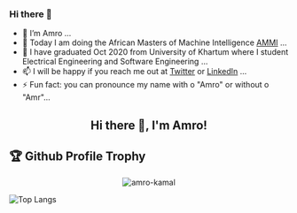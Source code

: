 ### Hi there 👋



- 🔭 I’m Amro ...
- 👯 Today I am doing the African Masters of Machine Intelligence [AMMI](https://aimsammi.org/) ...
- 🌱 I have graduated Oct 2020 from University of Khartum where I student Electrical Engineering and Software Engineering ...
- 📫 I will be happy if you reach me out at [Twitter](https://twitter.com/amrokamal1997) or [LinkedIn](https://www.linkedin.com/in/amro-kamal-161721162/) ...
- ⚡ Fun fact: you can pronounce my name with o "Amro" or without o "Amr"...



<h2 align="center">Hi there 👋, I'm Amro!</h2>

<h2>🏆 Github Profile Trophy</h2>

<div align="center">
    <img src="https://github-readme-streak-stats.herokuapp.com/?user=amro-kamal&theme=radical" alt="amro-kamal" />


</div>


![Top Langs](https://github-readme-stats.vercel.app/api/top-langs/?username=amro-kamal&layout=compact)









